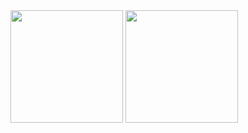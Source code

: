 <div style={{ display: 'flex' }}>
  <img src="https://github-readme-stats.vercel.app/api?username=raccoman&theme=github_dark&show_icons=true&include_all_commits=true" height="180" />
  <img src="https://github-readme-stats.vercel.app/api/top-langs/?username=raccoman&layout=compact&theme=github_dark&langs_count=8" height="180" />
</div>
